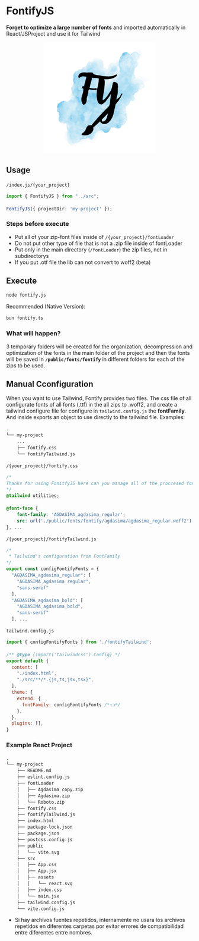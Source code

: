# FontifyJS
**Forget to optimize a large number of fonts** and imported automatically in React/JSProject and use it for Tailwind


<p align="center">
  <img src="./.github/media/img/FY.png" alt="Descripción de la imagen" width="300"/>
</p>

## Usage
`/index.js/{your_project}`
```typescript
import { FontifyJS } from "../src";

FontifyJS({ projectDir: 'my-project' });
```

### Steps before execute
- Put all of your zip-font files inside of `/{your_project}/fontLoader`
- Do not put other type of file that is not a .zip file inside of fontLoader
- Put only in the main directory (`/fontLoader`) the zip files, not in subdirectorys
- If you put .otf file the lib can not convert to woff2 (beta)

## Execute
```bash
node fontify.js
```

Recommended (Native Version):
```bash
bun fontify.ts
```
### What will happen?
3 temporary folders will be created for the organization, decompression and optimization of the fonts in the main folder of the project and then the fonts will be saved in **`/public/fonts/fontify`** in different folders for each of the zips to be used.

## Manual Cconfiguration
When you want to use Tailwind, Fontify provides two files. The css file of all configurate fonts of all fonts (.ttf) in the all zips to .woff2, and create a tailwind configure file for configure in `tailwind.config.js` the **fontFamily**. And inside exports an object to use directly to the tailwind file. Examples:

```bash
.
└── my-project
    ...
    ├── fontify.css
    └── fontifyTailwind.js
```

`/{your_project}/fontify.css`
```css
/*
Thanks for using FonitfyJS here can you manage all of the proccesed fonts for your project, enjoy!
*/
@tailwind utilities;

@font-face {
    font-family: 'AGDASIMA_agdasima_regular';
    src: url('./public/fonts/fontify/agdasima/agdasima_regular.woff2') format('woff2');
}, ...
```

`/{your_project}/fontifyTailwind.js`
```javascript
/* 
 * Tailwind's configuration from FontFamily
*/
export const configFontifyFonts = {
  "AGDASIMA_agdasima_regular": [
    "AGDASIMA_agdasima_regular",
    "sans-serif"
  ],
  "AGDASIMA_agdasima_bold": [
    "AGDASIMA_agdasima_bold",
    "sans-serif"
  ], ...
```

`tailwind.config.js`
```javascript
import { configFontifyFonts } from './fontifyTailwind';

/** @type {import('tailwindcss').Config} */
export default {
  content: [
    "./index.html",
    "./src/**/*.{js,ts,jsx,tsx}",
  ],
  theme: {
    extend: {
      fontFamily: configFontifyFonts /*👈*/
    },
  },
  plugins: [],
}


```

### Example React Project
```bash
.
└── my-project
    ├── README.md
    ├── eslint.config.js
    ├── fontLoader
    │   ├── Agdasima copy.zip
    │   ├── Agdasima.zip
    │   └── Roboto.zip
    ├── fontify.css
    ├── fontifyTailwind.js
    ├── index.html
    ├── package-lock.json
    ├── package.json
    ├── postcss.config.js
    ├── public
    │   └── vite.svg
    ├── src
    │   ├── App.css
    │   ├── App.jsx
    │   ├── assets
    │   │   └── react.svg
    │   ├── index.css
    │   └── main.jsx
    ├── tailwind.config.js
    └── vite.config.js
```
- Si hay archivos fuentes repetidos, internamente no usara los archivos repetidos en diferentes carpetas por evitar errores de compatibilidad entre diferentes entre nombres.
